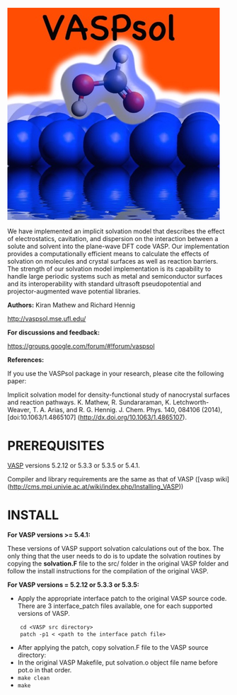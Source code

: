 [![vaspsol](logo.jpeg)](http://vaspsol.mse.ufl.edu/)

We have implemented an implicit solvation model that describes the effect of 
electrostatics, cavitation, and dispersion on the interaction between a solute 
and solvent into the plane-wave DFT code VASP. Our implementation provides a 
computationally efficient means to calculate the effects of solvation on molecules 
and crystal surfaces as well as reaction barriers. The strength of our solvation model 
implementation is its capability to handle large periodic systems such as metal and 
semiconductor surfaces and its interoperability with standard ultrasoft pseudopotential and 
projector-augmented wave potential libraries.

**Authors:** Kiran Mathew and Richard Hennig

http://vaspsol.mse.ufl.edu/

**For discussions and feedback:**

 https://groups.google.com/forum/#!forum/vaspsol

**References:**

If you use the VASPsol package in your research, please cite the following paper:

Implicit solvation model for density-functional study of nanocrystal surfaces and reaction pathways.
 K. Mathew, R. Sundararaman, K. Letchworth-Weaver, T. A. Arias, and R. G. Hennig. J. Chem. Phys. 140, 084106 (2014), [doi:10.1063/1.4865107] (http://dx.doi.org/10.1063/1.4865107).

PREREQUISITES
=============
[VASP](http://www.vasp.at/) versions 5.2.12 or 5.3.3 or 5.3.5 or 5.4.1.

Compiler and library requirements are the same as that of VASP ([vasp wiki] (http://cms.mpi.univie.ac.at/wiki/index.php/Installing_VASP))

INSTALL
========

**For VASP versions >= 5.4.1:**

These versions of VASP support solvation calculations out of the box.
The only thing that the user needs to do is to update the solvation routines by copying 
the **solvation.F** file to the src/ folder in the original VASP folder and 
follow the install instructions for the compilation of the original VASP.

**For VASP versions = 5.2.12 or 5.3.3 or 5.3.5:**

- Apply the appropriate interface patch to the original VASP source code. There are 3 interface_patch files 
available, one for each supported versions of VASP.
```   
    cd <VASP src directory>
    patch -p1 < <path to the interface patch file>
```
- After applying the patch, copy solvation.F file to the VASP source directory:
- In the original VASP Makefile, put solvation.o object file name before pot.o in that order.
- ``` make clean ```
- ``` make ```
